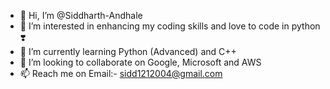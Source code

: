 - 👋 Hi, I’m @Siddharth-Andhale
- 👀 I’m interested in enhancing my coding skills and love to code in python ❣️
- 🌱 I’m currently learning Python (Advanced) and C++
- 💞️ I’m looking to collaborate on Google, Microsoft and AWS
- 📫 Reach me on Email:- sidd1212004@gmail.com

<!---
Siddharth-Andhale/Siddharth-Andhale is a ✨ special ✨ repository because its `README.md` (this file) appears on your GitHub profile.
You can click the Preview link to take a look at your changes.
--->
